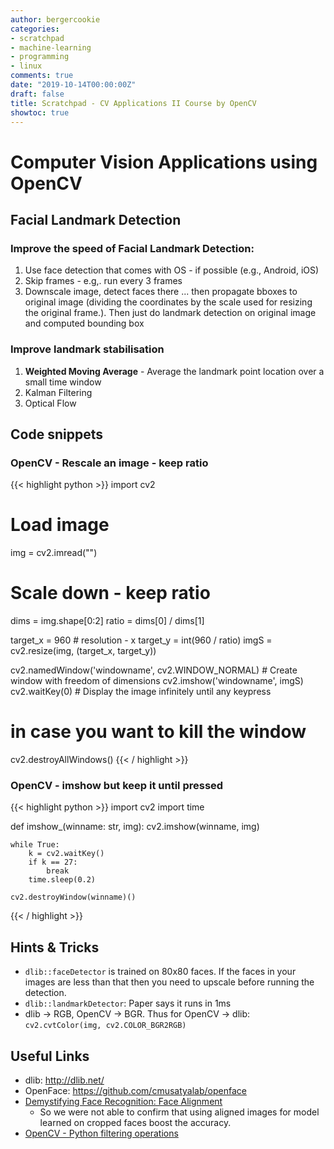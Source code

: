 ```yaml
---
author: bergercookie
categories:
- scratchpad
- machine-learning
- programming
- linux
comments: true
date: "2019-10-14T00:00:00Z"
draft: false
title: Scratchpad - CV Applications II Course by OpenCV
showtoc: true
---
```


# Computer Vision Applications using OpenCV

## Facial Landmark Detection

### Improve the speed of Facial Landmark Detection:

1. Use face detection that comes with OS - if possible (e.g., Android, iOS)
2. Skip frames - e.g,. run every 3 frames
3. Downscale image, detect faces there ... then propagate bboxes to original image
  (dividing the coordinates by the scale used for resizing the original frame.). Then just do landmark detection on
  original image and computed bounding box

### Improve landmark stabilisation

1. **Weighted Moving Average** - Average the landmark point location over a small time window
2. Kalman Filtering
3. Optical Flow

## Code snippets

### OpenCV - Rescale an image - keep ratio
{{< highlight python >}}
import cv2

# Load image
img = cv2.imread("<path-to-img>")

# Scale down - keep ratio
dims = img.shape[0:2]
ratio = dims[0] / dims[1]

target_x = 960  # resolution - x
target_y = int(960 / ratio)
imgS = cv2.resize(img, (target_x, target_y))

cv2.namedWindow('windowname', cv2.WINDOW_NORMAL)  # Create window with freedom of dimensions
cv2.imshow('windowname', imgS)
cv2.waitKey(0) # Display the image infinitely until any keypress

# in case you want to kill the window
cv2.destroyAllWindows()
{{< / highlight >}}

### OpenCV - imshow but keep it until <ESC> pressed

{{< highlight python >}}
import cv2
import time

def imshow_(winname: str, img):
    cv2.imshow(winname, img)

    while True:
        k = cv2.waitKey()
        if k == 27:
            break
        time.sleep(0.2)

    cv2.destroyWindow(winname)()
{{< / highlight >}}

## Hints & Tricks

* ``dlib::faceDetector`` is trained on 80x80 faces. If the faces in your images
  are less than that then you need to upscale before running the detection.
* ``dlib::landmarkDetector``: Paper says it runs in 1ms
* dlib -> RGB, OpenCV -> BGR. Thus for OpenCV -> dlib: ``cv2.cvtColor(img, cv2.COLOR_BGR2RGB)``


## Useful Links

* dlib: <http://dlib.net/>
* OpenFace: <https://github.com/cmusatyalab/openface>
* [Demystifying Face Recognition: Face Alignment](https://melgor.github.io/blcv.github.io/static/2017/12/28/demystifying-face-recognition-iii-face-preprocessing)
  *  So we were not able to confirm that using aligned images for model learned on cropped faces boost the accuracy.
* [OpenCV - Python filtering operations](https://docs.opencv.org/master/d4/d13/tutorial_py_filtering.html)
